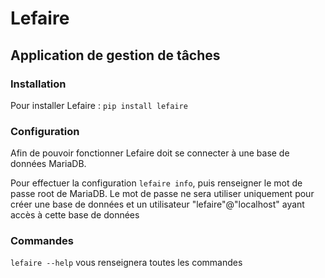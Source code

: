# Lefaire

## Application de gestion de tâches

### Installation

Pour installer Lefaire : `pip install lefaire`

### Configuration

Afin de pouvoir fonctionner Lefaire doit se connecter à une base de données MariaDB.

Pour effectuer la configuration `lefaire info`, puis renseigner le mot de passe root de MariaDB.
Le mot de passe ne sera utiliser uniquement pour créer une base de données et un utilisateur "lefaire"@"localhost" ayant accès à cette base de données

### Commandes

`lefaire --help` vous renseignera toutes les commandes
